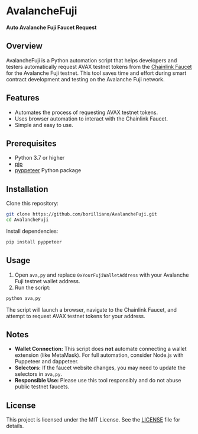 
# AvalancheFuji

**Auto Avalanche Fuji Faucet Request**

## Overview

AvalancheFuji is a Python automation script that helps developers and testers automatically request AVAX testnet tokens from the [Chainlink Faucet](https://faucets.chain.link/) for the Avalanche Fuji testnet. This tool saves time and effort during smart contract development and testing on the Avalanche Fuji network.

## Features

- Automates the process of requesting AVAX testnet tokens.
- Uses browser automation to interact with the Chainlink Faucet.
- Simple and easy to use.

## Prerequisites

- Python 3.7 or higher
- [pip](https://pip.pypa.io/en/stable/)
- [pyppeteer](https://github.com/pyppeteer/pyppeteer) Python package

## Installation

Clone this repository:

```bash
git clone https://github.com/borilliano/AvalancheFuji.git
cd AvalancheFuji
```

Install dependencies:

```bash
pip install pyppeteer
```

## Usage

1. Open `ava,py` and replace `0xYourFujiWalletAddress` with your Avalanche Fuji testnet wallet address.
2. Run the script:

```bash
python ava,py
```

The script will launch a browser, navigate to the Chainlink Faucet, and attempt to request AVAX testnet tokens for your address.

## Notes

- **Wallet Connection:** This script does **not** automate connecting a wallet extension (like MetaMask). For full automation, consider Node.js with Puppeteer and dappeteer.
- **Selectors:** If the faucet website changes, you may need to update the selectors in `ava,py`.
- **Responsible Use:** Please use this tool responsibly and do not abuse public testnet faucets.

## License

This project is licensed under the MIT License. See the [LICENSE](LICENSE) file for details.


